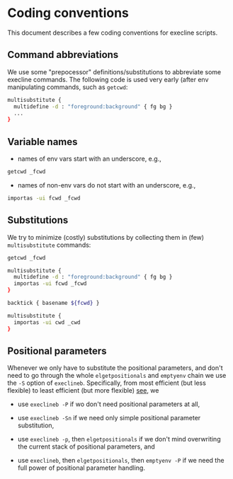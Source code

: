# Coding conventions

This document describes a few coding conventions for execline scripts.

## Command abbreviations

We use some "prepocessor" definitions/substitutions to abbreviate some execline commands.
The following code is used very early (after env manipulating commands, such as `getcwd`:

```bash
multisubstitute {
  multidefine -d : "foreground:background" { fg bg }
  ...
}
```

## Variable names

- names of env vars start with an underscore, e.g.,

```bash
getcwd _fcwd
```

- names of non-env vars do not start with an underscore, e.g.,

```bash
importas -ui fcwd _fcwd
```

## Substitutions

We try to minimize (costly) substitutions by collecting them in
(few) `multisubstitute` commands:

```bash
getcwd _fcwd

multisubstitute {
  multidefine -d : "foreground:background" { fg bg }
  importas -ui fcwd _fcwd
}

backtick { basename ${fcwd} }

multisubstitute {
  importas -ui cwd _cwd
}
```

## Positional parameters

Whenever we only have to substitute the positional parameters,
and don't need to go through the whole `elgetpositionals` and
`emptyenv` chain we use the `-S` option of `execlineb`.
Specifically, from most efficient (but less flexible) to least
efficient (but more flexible)
[see](https://skarnet.org/software/execline/el_pushenv.html), we

- use `execlineb -P` if wo don't need positional parameters at all,

- use `execlineb -Sn` if we need only simple positional parameter substitution,

- use `execlineb -p`, then `elgetpositionals` if we don't mind overwriting
  the current stack of positional parameters, and

- use `execlineb`, then `elgetpositionals`, then `emptyenv -P` if we
  need the full power of positional parameter handling.
